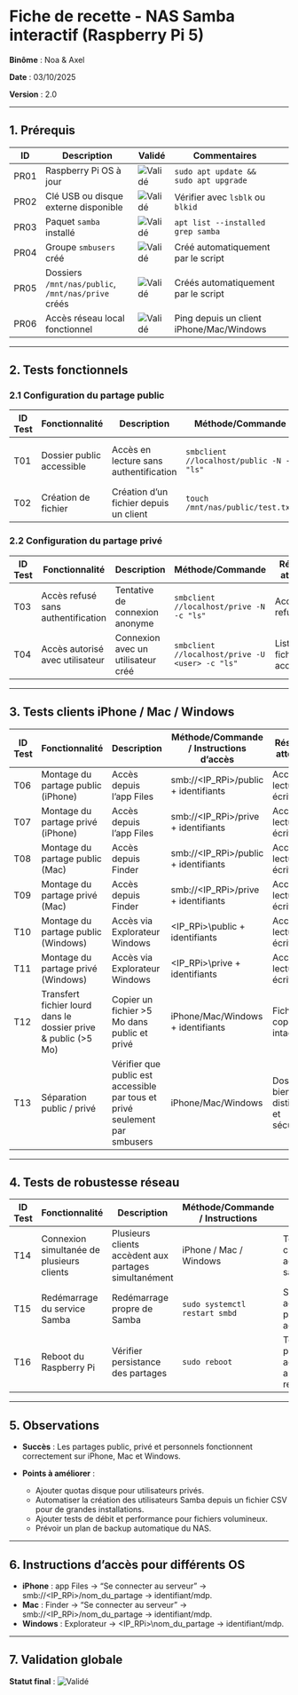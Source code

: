 # Fiche de recette - NAS Samba interactif (Raspberry Pi 5)

**Binôme** : Noa & Axel

**Date** : 03/10/2025

**Version** : 2.0

---

## 1. Prérequis

| **ID** | **Description**                                    | **Validé**                                                             | **Commentaires**                         |             |
| ------ | -------------------------------------------------- | ---------------------------------------------------------------------- | ---------------------------------------- | ----------- |
| PR01   | Raspberry Pi OS à jour                             | ![Validé](https://img.shields.io/badge/Statut-Valid%C3%A9-brightgreen) | `sudo apt update && sudo apt upgrade`    |             |
| PR02   | Clé USB ou disque externe disponible               | ![Validé](https://img.shields.io/badge/Statut-Valid%C3%A9-brightgreen) | Vérifier avec `lsblk` ou `blkid`         |             |
| PR03   | Paquet `samba` installé                            | ![Validé](https://img.shields.io/badge/Statut-Valid%C3%A9-brightgreen) | `apt list --installed`                    `grep samba` |
| PR04   | Groupe `smbusers` créé                             | ![Validé](https://img.shields.io/badge/Statut-Valid%C3%A9-brightgreen) | Créé automatiquement par le script       |             |
| PR05   | Dossiers `/mnt/nas/public`, `/mnt/nas/prive` créés | ![Validé](https://img.shields.io/badge/Statut-Valid%C3%A9-brightgreen) | Créés automatiquement par le script      |             |
| PR06   | Accès réseau local fonctionnel                     | ![Validé](https://img.shields.io/badge/Statut-Valid%C3%A9-brightgreen) | Ping depuis un client iPhone/Mac/Windows |             |

---

## 2. Tests fonctionnels

### 2.1 Configuration du partage public

| **ID Test** | **Fonctionnalité**        | **Description**                                 | **Méthode/Commande**                      | **Résultat attendu**       | **Résultat obtenu** | **Statut**                                                             |
| ----------- | ------------------------- | ----------------------------------------------- | ----------------------------------------- | -------------------------- | ------------------- | ---------------------------------------------------------------------- |
| T01         | Dossier public accessible | Accès en lecture sans authentification | `smbclient //localhost/public -N -c "ls"` | Liste des fichiers visible | ✔                   | ![Validé](https://img.shields.io/badge/Statut-Valid%C3%A9-brightgreen) |
| T02         | Création de fichier       | Création d’un fichier depuis un client          | `touch /mnt/nas/public/test.txt`          | Fichier créé               | ✔                   | ![Validé](https://img.shields.io/badge/Statut-Valid%C3%A9-brightgreen) |

### 2.2 Configuration du partage privé

| **ID Test** | **Fonctionnalité**                 | **Description**                    | **Méthode/Commande**                            | **Résultat attendu**          | **Résultat obtenu** | **Statut**                                                             |
| ----------- | ---------------------------------- | ---------------------------------- | ----------------------------------------------- | ----------------------------- | ------------------- | ---------------------------------------------------------------------- |
| T03         | Accès refusé sans authentification | Tentative de connexion anonyme     | `smbclient //localhost/prive -N -c "ls"`        | Accès refusé                  | ✔                   | ![Validé](https://img.shields.io/badge/Statut-Valid%C3%A9-brightgreen) |
| T04         | Accès autorisé avec utilisateur    | Connexion avec un utilisateur créé | `smbclient //localhost/prive -U <user> -c "ls"` | Liste des fichiers accessible | ✔                   | ![Validé](https://img.shields.io/badge/Statut-Valid%C3%A9-brightgreen) |


---

## 3. Tests clients iPhone / Mac / Windows

| **ID Test** | **Fonctionnalité**                  | **Description**                                                             | **Méthode/Commande / Instructions d’accès** | **Résultat attendu**                 | **Résultat obtenu** | **Statut**                                                             |
| ----------- | ----------------------------------- | --------------------------------------------------------------------------- | ------------------------------------------- | ------------------------------------ | ------------------- | ---------------------------------------------------------------------- |
| T06         | Montage du partage public (iPhone)  | Accès depuis l’app Files                                                    | smb://<IP_RPi>/public + identifiants        | Accès en lecture/écriture            | ✔                   | ![Validé](https://img.shields.io/badge/Statut-Valid%C3%A9-brightgreen) |
| T07         | Montage du partage privé (iPhone)   | Accès depuis l’app Files                                                    | smb://<IP_RPi>/prive + identifiants         | Accès en lecture/écriture            | ✔                   | ![Validé](https://img.shields.io/badge/Statut-Valid%C3%A9-brightgreen) |
| T08         | Montage du partage public (Mac)     | Accès depuis Finder                                                         | smb://<IP_RPi>/public + identifiants        | Accès en lecture/écriture            | ✔                   | ![Validé](https://img.shields.io/badge/Statut-Valid%C3%A9-brightgreen) |
| T09         | Montage du partage privé (Mac)      | Accès depuis Finder                                                         | smb://<IP_RPi>/prive + identifiants         | Accès en lecture/écriture            | ✔                   | ![Validé](https://img.shields.io/badge/Statut-Valid%C3%A9-brightgreen) |
| T10         | Montage du partage public (Windows) | Accès via Explorateur Windows                                               | <IP_RPi>\public + identifiants              | Accès en lecture/écriture            | ✔                   | ![Validé](https://img.shields.io/badge/Statut-Valid%C3%A9-brightgreen) |
| T11         | Montage du partage privé (Windows)  | Accès via Explorateur Windows                                               | <IP_RPi>\prive + identifiants               | Accès en lecture/écriture            | ✔                   | ![Validé](https://img.shields.io/badge/Statut-Valid%C3%A9-brightgreen) |
| T12         | Transfert fichier lourd dans le dossier prive & public (>5 Mo)     | Copier un fichier >5 Mo dans public et privé                                | iPhone/Mac/Windows + identifiants           | Fichier copié et intact              | ✔                   | ![Validé](https://img.shields.io/badge/Statut-Valid%C3%A9-brightgreen) |
| T13         | Séparation public / privé           | Vérifier que public est accessible par tous et privé seulement par smbusers | iPhone/Mac/Windows                          | Dossiers bien distincts et sécurisés | ✔                   | ![Validé](https://img.shields.io/badge/Statut-Valid%C3%A9-brightgreen) |

---

## 4. Tests de robustesse réseau

| **ID Test** | **Fonctionnalité**                        | **Description**                                       | **Méthode/Commande / Instructions** | **Résultat attendu**                       | **Résultat obtenu** | **Statut**                                                             |
| ----------- | ----------------------------------------- | ----------------------------------------------------- | ----------------------------------- | ------------------------------------------ | ------------------- | ---------------------------------------------------------------------- |
| T14         | Connexion simultanée de plusieurs clients | Plusieurs clients accèdent aux partages simultanément | iPhone / Mac / Windows              | Tous les clients accèdent sans erreur      | ✔                   | ![Validé](https://img.shields.io/badge/Statut-Valid%C3%A9-brightgreen) |
| T15         | Redémarrage du service Samba              | Redémarrage propre de Samba                           | `sudo systemctl restart smbd`       | Service actif, partages accessibles        | ✔                   | ![Validé](https://img.shields.io/badge/Statut-Valid%C3%A9-brightgreen) |
| T16         | Reboot du Raspberry Pi                    | Vérifier persistance des partages                     | `sudo reboot`                       | Tous les partages accessibles après reboot | ✔                   | ![Validé](https://img.shields.io/badge/Statut-Valid%C3%A9-brightgreen) |

---

## 5. Observations

* **Succès** : Les partages public, privé et personnels fonctionnent correctement sur iPhone, Mac et Windows.
* **Points à améliorer** :

  * Ajouter quotas disque pour utilisateurs privés.
  * Automatiser la création des utilisateurs Samba depuis un fichier CSV pour de grandes installations.
  * Ajouter tests de débit et performance pour fichiers volumineux.
  * Prévoir un plan de backup automatique du NAS.

---

## 6. Instructions d’accès pour différents OS

* **iPhone** : app Files → “Se connecter au serveur” → smb://<IP_RPi>/nom_du_partage → identifiant/mdp.
* **Mac** : Finder → “Se connecter au serveur” → smb://<IP_RPi>/nom_du_partage → identifiant/mdp.
* **Windows** : Explorateur → <IP_RPi>\nom_du_partage → identifiant/mdp.

---

## 7. Validation globale

**Statut final** : ![Validé](https://img.shields.io/badge/Statut-Valid%C3%A9-brightgreen) 

